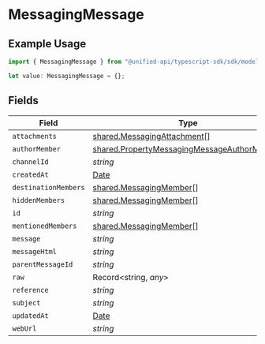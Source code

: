 # MessagingMessage

## Example Usage

```typescript
import { MessagingMessage } from "@unified-api/typescript-sdk/sdk/models/shared";

let value: MessagingMessage = {};
```

## Fields

| Field                                                                                                             | Type                                                                                                              | Required                                                                                                          | Description                                                                                                       |
| ----------------------------------------------------------------------------------------------------------------- | ----------------------------------------------------------------------------------------------------------------- | ----------------------------------------------------------------------------------------------------------------- | ----------------------------------------------------------------------------------------------------------------- |
| `attachments`                                                                                                     | [shared.MessagingAttachment](../../../sdk/models/shared/messagingattachment.md)[]                                 | :heavy_minus_sign:                                                                                                | N/A                                                                                                               |
| `authorMember`                                                                                                    | [shared.PropertyMessagingMessageAuthorMember](../../../sdk/models/shared/propertymessagingmessageauthormember.md) | :heavy_minus_sign:                                                                                                | N/A                                                                                                               |
| `channelId`                                                                                                       | *string*                                                                                                          | :heavy_minus_sign:                                                                                                | N/A                                                                                                               |
| `createdAt`                                                                                                       | [Date](https://developer.mozilla.org/en-US/docs/Web/JavaScript/Reference/Global_Objects/Date)                     | :heavy_minus_sign:                                                                                                | N/A                                                                                                               |
| `destinationMembers`                                                                                              | [shared.MessagingMember](../../../sdk/models/shared/messagingmember.md)[]                                         | :heavy_minus_sign:                                                                                                | N/A                                                                                                               |
| `hiddenMembers`                                                                                                   | [shared.MessagingMember](../../../sdk/models/shared/messagingmember.md)[]                                         | :heavy_minus_sign:                                                                                                | N/A                                                                                                               |
| `id`                                                                                                              | *string*                                                                                                          | :heavy_minus_sign:                                                                                                | N/A                                                                                                               |
| `mentionedMembers`                                                                                                | [shared.MessagingMember](../../../sdk/models/shared/messagingmember.md)[]                                         | :heavy_minus_sign:                                                                                                | N/A                                                                                                               |
| `message`                                                                                                         | *string*                                                                                                          | :heavy_minus_sign:                                                                                                | N/A                                                                                                               |
| `messageHtml`                                                                                                     | *string*                                                                                                          | :heavy_minus_sign:                                                                                                | N/A                                                                                                               |
| `parentMessageId`                                                                                                 | *string*                                                                                                          | :heavy_minus_sign:                                                                                                | N/A                                                                                                               |
| `raw`                                                                                                             | Record<string, *any*>                                                                                             | :heavy_minus_sign:                                                                                                | N/A                                                                                                               |
| `reference`                                                                                                       | *string*                                                                                                          | :heavy_minus_sign:                                                                                                | N/A                                                                                                               |
| `subject`                                                                                                         | *string*                                                                                                          | :heavy_minus_sign:                                                                                                | N/A                                                                                                               |
| `updatedAt`                                                                                                       | [Date](https://developer.mozilla.org/en-US/docs/Web/JavaScript/Reference/Global_Objects/Date)                     | :heavy_minus_sign:                                                                                                | N/A                                                                                                               |
| `webUrl`                                                                                                          | *string*                                                                                                          | :heavy_minus_sign:                                                                                                | N/A                                                                                                               |